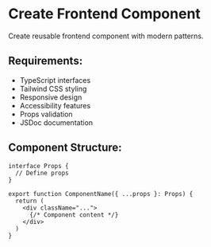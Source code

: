 # Create Frontend Component
Create reusable frontend component with modern patterns.

## Requirements:
- TypeScript interfaces
- Tailwind CSS styling
- Responsive design
- Accessibility features
- Props validation
- JSDoc documentation

## Component Structure:
```tsx
interface Props {
  // Define props
}

export function ComponentName({ ...props }: Props) {
  return (
    <div className="...">
      {/* Component content */}
    </div>
  )
}